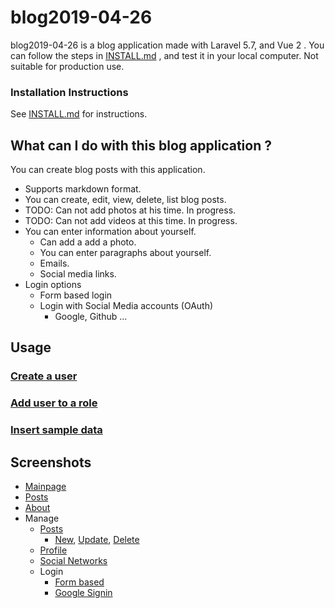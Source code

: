 # blog2019-04-26
blog2019-04-26 is a blog application made with Laravel 5.7, and Vue 2 . You can follow the steps in [INSTALL.md](INSTALL.md) , and test it in your local computer. Not suitable for production use.


### Installation Instructions

See [INSTALL.md](INSTALL.md) for instructions.


## What can I do with this blog application ?
You can create blog posts with this application. 
  - Supports markdown format.
  - You can create, edit, view, delete, list blog posts.
  - TODO: Can not add photos at his time. In progress.
  - TODO: Can not add videos at this time. In progress.
  - You can enter information about yourself.
    - Can add a add a photo.
    - You can enter paragraphs about yourself.
    - Emails.
    - Social media links.
  - Login options
    - Form based login
    - Login with Social Media accounts (OAuth)
      - Google, Github ...

## Usage

### [Create a user](docs/create_user.md)

### [Add user to a role](docs/add_role.md)

### [Insert sample data](docs/insert_sample.md)

## Screenshots

- [Mainpage](docs/images/mainpage.md)
- [Posts](docs/images/posts.md)
- [About](docs/images/about.md)
- Manage
    - [Posts](docs/images/manage_posts.md)
      - [New](docs/images/manage_posts_new.md), [Update](docs/images/manage_posts_update.md), [Delete](docs/images/manage_posts_delete.md)
  - [Profile](docs/images/manage_profile.md)
  - [Social Networks](docs/images/manage_social_networks.md)
  - Login
    - [Form based](docs/images/form_login.md)
    - [Google Signin](docs/images/google_signin.md)
    

